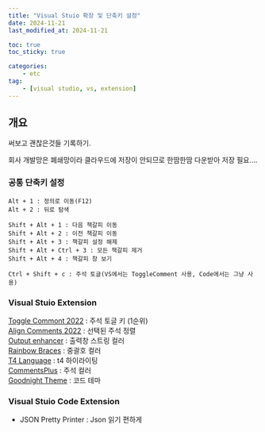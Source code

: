 ```yaml
---
title: "Visual Stuio 확장 및 단축키 설정"
date: 2024-11-21
last_modified_at: 2024-11-21

toc: true
toc_sticky: true

categories:
    - etc
tag:
    - [visual studio, vs, extension]
---
```


## 개요

써보고 괜찮은것들 기록하기.

회사 개발망은 폐쇄망이라 클라우드에 저장이 안되므로 한땀한땀 다운받아 저장 필요....


### 공통 단축키 설정
```
Alt + 1 : 정의로 이동(F12)
Alt + 2 : 뒤로 탐색

Shift + Alt + 1 : 다음 책갈피 이동
Shift + Alt + 2 : 이전 책갈피 이동
Shift + Alt + 3 : 책갈피 설정 해제
Shift + Alt + Ctrl + 3 : 모든 책갈피 제거
Shift + Alt + 4 : 책갈피 창 보기 

Ctrl + Shift + c : 주석 토글(VS에서는 ToggleComment 사용, Code에서는 그냥 사용)
```


### Visual Stuio Extension 
[Toggle Commont 2022](https://marketplace.visualstudio.com/items?itemName=TechHypno.ToggleComment) : 주석 토글 키 (1순위)    
[Align Comments 2022](https://marketplace.visualstudio.com/items?itemName=Lixfeld.AlignComments2022) : 선택된 주석 정렬    
[Output enhancer](https://marketplace.visualstudio.com/items?itemName=NikolayBalakin.Outputenhancer) : 출력창 스트링 컬러    
[Rainbow Braces](https://marketplace.visualstudio.com/items?itemName=MadsKristensen.RainbowBraces) : 중괄호 컬러    
[T4 Language](https://marketplace.visualstudio.com/items?itemName=bricelam.T4Language) : t4 하이라이팅    
[CommentsPlus](https://marketplace.visualstudio.com/items?itemName=mhoumann.CommentsPlus&ssr=false) : 주석 컬러    
[Goodnight Theme](https://marketplace.visualstudio.com/items?itemName=wuoyrd.goodnight) : 코드 테마    

### Visual Stuio Code Extension
- <a herf="https://marketplace.visualstudio.com/items?itemName=euskadi31.json-pretty-printer">JSON Pretty Printer</a> : Json 읽기 편하게   
